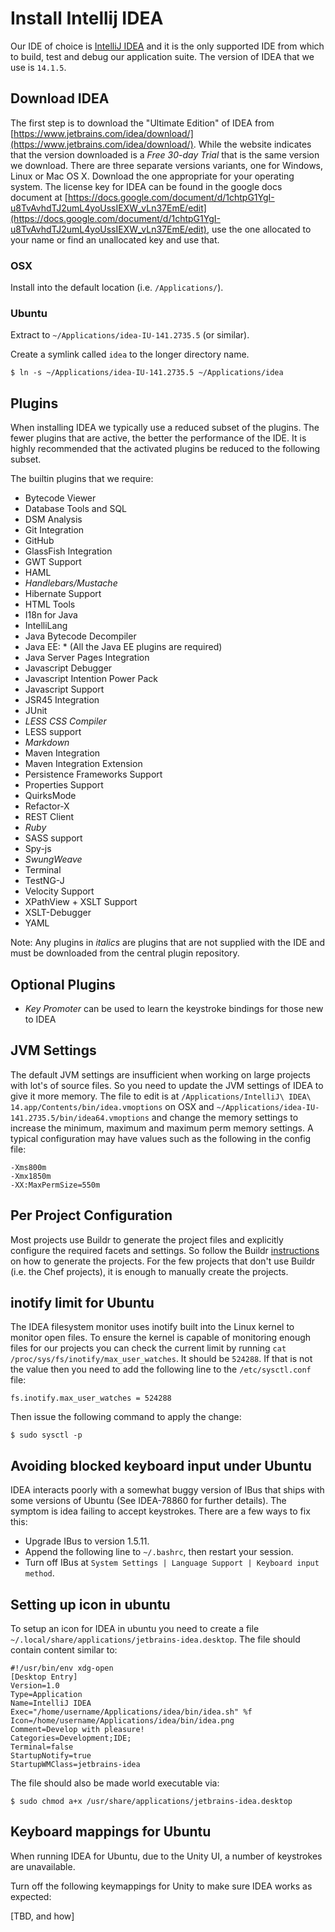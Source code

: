 # Install Intellij IDEA

Our IDE of choice is [IntelliJ IDEA](https://www.jetbrains.com/idea/) and it is the only supported IDE from
which to build, test and debug our application suite. The version of IDEA that we use is `14.1.5`.

## Download IDEA

The first step is to download the "Ultimate Edition" of IDEA from [https://www.jetbrains.com/idea/download/](https://www.jetbrains.com/idea/download/).
While the website indicates that the version downloaded is a _Free 30-day Trial_ that is the same version we download.
There are three separate versions variants, one for Windows, Linux or Mac OS X. Download the one appropriate for your
operating system. The license key for IDEA can be found in the google docs document at [https://docs.google.com/document/d/1chtpG1YgI-u8TvAvhdTJ2umL4yoUssIEXW_vLn37EmE/edit](https://docs.google.com/document/d/1chtpG1YgI-u8TvAvhdTJ2umL4yoUssIEXW_vLn37EmE/edit), use the one allocated to
your name or find an unallocated key and use that.

### OSX

Install into the default location (i.e. `/Applications/`).

### Ubuntu

Extract to `~/Applications/idea-IU-141.2735.5` (or similar).

Create a symlink called `idea` to the longer directory name.

    $ ln -s ~/Applications/idea-IU-141.2735.5 ~/Applications/idea

## Plugins

When installing IDEA we typically use a reduced subset of the plugins. The fewer plugins that are active, the better
the performance of the IDE. It is highly recommended that the activated plugins be reduced to the following subset.

The builtin plugins that we require:

* Bytecode Viewer
* Database Tools and SQL
* DSM Analysis
* Git Integration
* GitHub
* GlassFish Integration
* GWT Support
* HAML
* _Handlebars/Mustache_
* Hibernate Support
* HTML Tools
* I18n for Java
* IntelliLang
* Java Bytecode Decompiler
* Java EE: * (All the Java EE plugins are required)
* Java Server Pages Integration
* Javascript Debugger
* Javascript Intention Power Pack
* Javascript Support
* JSR45 Integration
* JUnit
* _LESS CSS Compiler_
* LESS support
* _Markdown_
* Maven Integration
* Maven Integration Extension
* Persistence Frameworks Support
* Properties Support
* QuirksMode
* Refactor-X
* REST Client
* _Ruby_
* SASS support
* Spy-js
* _SwungWeave_
* Terminal
* TestNG-J
* Velocity Support
* XPathView + XSLT Support
* XSLT-Debugger
* YAML

Note: Any plugins in _italics_ are plugins that are not supplied with the IDE and must be downloaded from the central
plugin repository.

## Optional Plugins

* _Key Promoter_  can be used to learn the keystroke bindings for those new to IDEA

## JVM Settings

The default JVM settings are insufficient when working on large projects with lot's of source files. So you need to
update the JVM settings of IDEA to give it more memory. The file to edit is at `/Applications/IntelliJ\ IDEA\ 14.app/Contents/bin/idea.vmoptions`
on OSX and `~/Applications/idea-IU-141.2735.5/bin/idea64.vmoptions` and change the memory settings to increase the minimum,
maximum and maximum perm memory settings. A typical configuration may have values such as the following in the
config file:

    -Xms800m
    -Xmx1850m
    -XX:MaxPermSize=550m

## Per Project Configuration

Most projects use Buildr to generate the project files and explicitly configure the required facets and settings. So
follow the Buildr [instructions](BuildrHowto.md#IDE) on how to generate the projects. For the few projects that don't
use Buildr (i.e. the Chef projects), it is enough to manually create the projects.

## inotify limit for Ubuntu

The IDEA filesystem monitor uses inotify built into the Linux kernel to monitor open files. To ensure the kernel is
capable of monitoring enough files for our projects you can check the current limit by running `cat /proc/sys/fs/inotify/max_user_watches`.
It should be `524288`. If that is not the value then you need to add the following line to the `/etc/sysctl.conf` file:

    fs.inotify.max_user_watches = 524288

Then issue the following command to apply the change:

    $ sudo sysctl -p

## Avoiding blocked keyboard input under Ubuntu

IDEA interacts poorly with a somewhat buggy version of IBus that ships with some versions of
Ubuntu (See IDEA-78860 for further details). The symptom is idea failing to accept keystrokes.
There are a few ways to fix this:

* Upgrade IBus to version 1.5.11.
* Append the following line to `~/.bashrc`, then restart your session.
* Turn off IBus at `System Settings | Language Support | Keyboard input method`.

## Setting up icon in ubuntu

To setup an icon for IDEA in ubuntu you need to create a file `~/.local/share/applications/jetbrains-idea.desktop`.
The file should contain content similar to:

    #!/usr/bin/env xdg-open
    [Desktop Entry]
    Version=1.0
    Type=Application
    Name=IntelliJ IDEA
    Exec="/home/username/Applications/idea/bin/idea.sh" %f
    Icon=/home/username/Applications/idea/bin/idea.png
    Comment=Develop with pleasure!
    Categories=Development;IDE;
    Terminal=false
    StartupNotify=true
    StartupWMClass=jetbrains-idea

The file should also be made world executable via:

    $ sudo chmod a+x /usr/share/applications/jetbrains-idea.desktop

## Keyboard mappings for Ubuntu

When running IDEA for Ubuntu, due to the Unity UI, a number of keystrokes are unavailable.

Turn off the following keymappings for Unity to make sure IDEA works as expected:

[TBD, and how]
